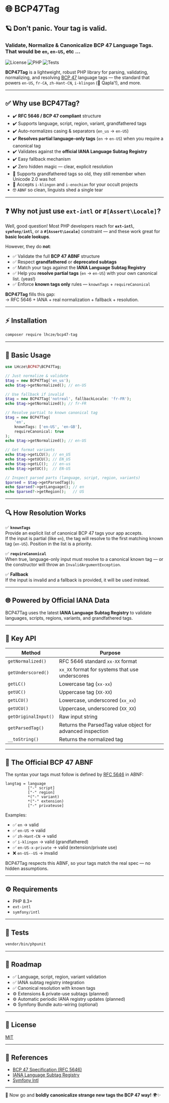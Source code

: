 
# 🌐 BCP47Tag
## 🪐 **Don’t panic. Your tag is valid.**
### Validate, Normalize & Canonicalize BCP 47 Language Tags. That would be `en`, `en-US`, etc ...

![License](https://img.shields.io/badge/license-MIT-blue.svg)
![PHP](https://img.shields.io/badge/PHP-%3E=8.3-777bb4)
![Tests](https://img.shields.io/badge/tests-passing-brightgreen)

**BCP47Tag** is a lightweight, robust PHP library for parsing, validating, normalizing, and resolving [BCP 47](https://tools.ietf.org/html/bcp47) language tags — the standard that powers `en-US`, `fr-CA`, `zh-Hant-CN`, `i-klingon` (🖖 Qapla’!), and more.

---

## ✅ **Why use BCP47Tag?**

- ✔️ **RFC 5646 / BCP 47 compliant** structure
- ✔️ Supports language, script, region, variant, grandfathered tags
- ✔️ Auto-normalizes casing & separators (`en_us` → `en-US`)
- ✔️ **Resolves partial language-only tags** (`en` → `en-US`) when you require a canonical tag
- ✔️ Validates against the **official IANA Language Subtag Registry**
- ✔️ Easy fallback mechanism
- ✔️ Zero hidden magic — clear, explicit resolution
- ️🫧 Supports grandfathered tags so old, they still remember when Unicode 2.0 was hot
- 🖖 Accepts `i-klingon` and `i-enochian` for your occult projects
- 🤓 `ABNF` so clean, linguists shed a single tear

---
## ❓ Why not just use `ext-intl` or `#[Assert\Locale]`?

Well, good question!
Most PHP developers reach for **`ext-intl`**, **`symfony/intl`**, or a **`#[Assert\Locale]`** constraint — and these work great for **basic locale lookups**.

However, they do **not**:

- ✅ Validate the full **BCP 47 ABNF** structure
- ✅ Respect **grandfathered** or **deprecated subtags**
- ✅ Match your tags against the **IANA Language Subtag Registry**
- ✅ Help you **resolve partial tags** (`en` → `en-US`) with your own canonical list. (yeas!)
- ✅ Enforce **known tags only** rules — `knownTags` + `requireCanonical`

**BCP47Tag** fills this gap:  
-> RFC 5646 + IANA + real normalization + fallback + resolution.

---

## ⚡️ **Installation**

```bash
composer require lhcze/bcp47-tag
```

---

## 🚀 **Basic Usage**

```php
use LHcze\BCP47\BCP47Tag;

// Just normalize & validate
$tag = new BCP47Tag('en_us');
echo $tag->getNormalized(); // en-US

// Use fallback if invalid
$tag = new BCP47Tag('notreal', fallbackLocale: 'fr-FR');
echo $tag->getNormalized(); // fr-FR

// Resolve partial to known canonical tag
$tag = new BCP47Tag(
    'en',
    knownTags: ['en-US', 'en-GB'],
    requireCanonical: true
);
echo $tag->getNormalized(); // en-US

// Get format variants
echo $tag->getLCU(); // en_US
echo $tag->getUCU(); // EN_US
echo $tag->getLC();  // en-us
echo $tag->getUC();  // EN-US

// Inspect parsed parts (language, script, region, variants)
$parsed = $tag->getParsedTag();
echo $parsed?->getLanguage(); // en
echo $parsed?->getRegion();   // US
```

---

## 🔍 **How Resolution Works**

✅ **`knownTags`**  
Provide an explicit list of canonical BCP 47 tags your app accepts.  
If the input is partial (like `en`), the tag will resolve to the first matching known tag (`en-US`). Position in the list is a priority.

✅ **`requireCanonical`**  
When true, language-only input must resolve to a canonical known tag — or the constructor will throw an `InvalidArgumentException`.

✅ **Fallback**  
If the input is invalid and a fallback is provided, it will be used instead.

---

## 🌐 **Powered by Official IANA Data**

BCP47Tag uses the latest **IANA Language Subtag Registry** to validate languages, scripts, regions, variants, and grandfathered tags.

---

## 🧩 **Key API**

| Method            | Purpose                                      |
|-------------------|----------------------------------------------|
| `getNormalized()` | RFC 5646 standard `xx-XX` format             |
| `getUnderscored()`| `xx_XX` format for systems that use underscores |
| `getLC()`         | Lowercase tag (`xx-xx`)                      |
| `getUC()`         | Uppercase tag (`XX-XX`)                      |
| `getLCU()`        | Lowercase, underscored (`xx_xx`)             |
| `getUCU()`        | Uppercase, underscored (`XX_XX`)             |
| `getOriginalInput()` | Raw input string                          |
| `getParsedTag()` | Returns the ParsedTag value object for advanced inspection |
| `__toString()`    | Returns the normalized tag                   |

---

## 📜 The Official BCP 47 ABNF

The syntax your tags must follow is defined by [RFC 5646](https://datatracker.ietf.org/doc/html/rfc5646) in ABNF:

```abnf
langtag = language
          ["-" script]
          ["-" region]
          *("-" variant)
          *("-" extension)
          ["-" privateuse]
```

Examples:
- ✅ `en` → valid
- ✅ `en-US` → valid
- ✅ `zh-Hant-CN` → valid
- ✅ `i-klingon` → valid (grandfathered)
- ✅ `en-US-x-private` → valid (extension/private use)
- ❌ `en-US--US` → invalid

BCP47Tag respects this ABNF, so your tags match the real spec — no hidden assumptions.

---

## ⚙️ **Requirements**

- PHP 8.3+
- `ext-intl`
- `symfony/intl`

---

## 🧪 **Tests**

```bash
vendor/bin/phpunit
```

---

## 📌 **Roadmap**

- ✅ Language, script, region, variant validation
- ✅ IANA subtag registry integration
- ✅ Canonical resolution with known tags
- ⚙️ Extensions & private-use subtags (planned)
- ⚙️ Automatic periodic IANA registry updates (planned)
- ⚙️ Symfony Bundle auto-wiring (optional)

---


## 📖 **License**

[MIT](LICENSE)

---

## 🔗 **References**

- [BCP 47 Specification (RFC 5646)](https://tools.ietf.org/html/rfc5646)
- [IANA Language Subtag Registry](https://www.iana.org/assignments/language-subtag-registry)
- [Symfony Intl](https://symfony.com/doc/current/components/intl.html)

---

🧬 Now go and **boldly canonicalize strange new tags the BCP 47 way!** 🌍✨